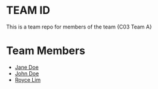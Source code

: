 # TEAM ID
This is a team repo for members of the team {C03 Team A}

# Team Members
* [Jane Doe](members/janeDoe.md)
* [John Doe](members/johnDoe.md)
* [Royce Lim](members/royceLim.md)

